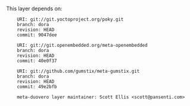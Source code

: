 This layer depends on:

        URI: git://git.yoctoproject.org/poky.git
        branch: dora
        revision: HEAD
        commit: 9047dee 

        URI: git://git.openembedded.org/meta-openembedded
        branch: dora
        revision: HEAD
        commit: 40e0f37 

        URI: git://github.com/gumstix/meta-gumstix.git
        branch: dora
        revision: HEAD
        commit: 49e2bfb  

        meta-duovero layer maintainer: Scott Ellis <scott@pansenti.com>

